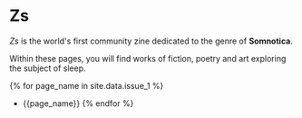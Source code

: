 # Zs

*Zs* is the world's first community zine dedicated to the genre of **Somnotica**.

Within these pages, you will find works of fiction, poetry and art exploring the subject of sleep.

{% for page_name in site.data.issue_1 %}
  * {{page_name}}
{% endfor %}
